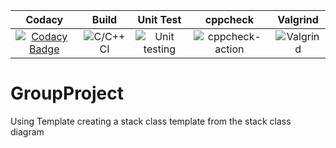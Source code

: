 |Codacy|Build|Unit Test|cppcheck|Valgrind|
|:--:|:--:|:--:|:--:|:--:|
|[![Codacy Badge](https://app.codacy.com/project/badge/Grade/cd8d707e6bc04f1b995adad3f7fa7cbe)](https://www.codacy.com/gh/amanajaykalaskar/GroupProject/dashboard?utm_source=github.com&amp;utm_medium=referral&amp;utm_content=amanajaykalaskar/GroupProject&amp;utm_campaign=Badge_Grade)|![C/C++ CI](https://github.com/amanajaykalaskar/GroupProject/workflows/C/C++%20CI/badge.svg)|![Unit testing](https://github.com/amanajaykalaskar/GroupProject/workflows/Unit%20testing/badge.svg)|![cppcheck-action](https://github.com/amanajaykalaskar/GroupProject/workflows/cppcheck-action/badge.svg)|![Valgrind](https://github.com/amanajaykalaskar/GroupProject/workflows/Valgrind/badge.svg)|

# GroupProject

Using Template creating a stack class template from the stack class diagram
